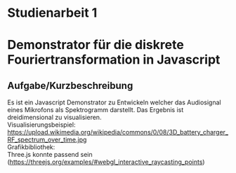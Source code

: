 # Studienarbeit 1

# Demonstrator für die diskrete Fouriertransformation in Javascript

## Aufgabe/Kurzbeschreibung
Es ist ein Javascript Demonstrator zu Entwickeln welcher das Audiosignal eines Mikrofons als Spektrogramm darstellt. Das Ergebnis ist dreidimensional zu visualisieren. <br> Visualisierungsbeispiel: <br>
https://upload.wikimedia.org/wikipedia/commons/0/08/3D_battery_charger_RF_spectrum_over_time.jpg <br> 
Grafikbibliothek: <br>
Three.js konnte passend sein (https://threejs.org/examples/#webgl_interactive_raycasting_points)